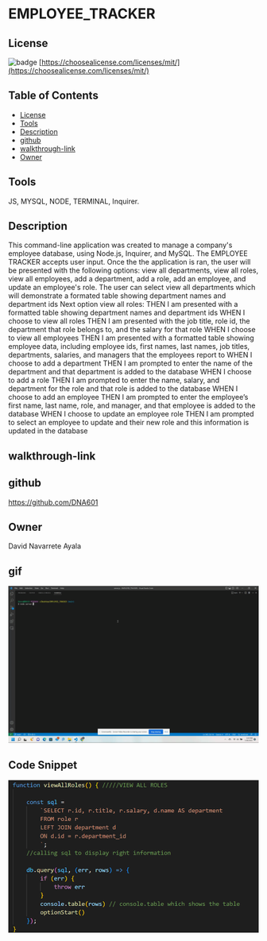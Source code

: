 # EMPLOYEE_TRACKER

## License
  ![badge](https://img.shields.io/badge/licence-MIT-brightgreen)
  [https://choosealicense.com/licenses/mit/](https://choosealicense.com/licenses/mit/)

      

## Table of Contents
* [License](#License)
* [Tools](#Tools)
* [Description](#Description)
* [github](#github)
* [walkthrough-link](#walkthrough-link)
* [Owner](#owner)

## Tools
JS, MYSQL, NODE, TERMINAL, Inquirer.

## Description
 This command-line application was created to manage a company's employee database, using Node.js, Inquirer, and MySQL.
The EMPLOYEE TRACKER accepts user input.
Once the  the application is ran, the user will be presented with the following options: 
view all departments, view all roles, view all employees, add a department, add a role, add an employee, and update an employee's role.
The user can select view all departments which will demonstrate  a formated table showing department names and department ids
Next option view all roles:
THEN I am presented with a formatted table showing department names and department ids
WHEN I choose to view all roles
THEN I am presented with the job title, role id, the department that role belongs to, and the salary for that role
WHEN I choose to view all employees
THEN I am presented with a formatted table showing employee data, including employee ids, first names, last names, job titles, departments, salaries, and managers that the employees report to
WHEN I choose to add a department
THEN I am prompted to enter the name of the department and that department is added to the database
WHEN I choose to add a role
THEN I am prompted to enter the name, salary, and department for the role and that role is added to the database
WHEN I choose to add an employee
THEN I am prompted to enter the employee’s first name, last name, role, and manager, and that employee is added to the database
WHEN I choose to update an employee role
THEN I am prompted to select an employee to update and their new role and this information is updated in the database


## walkthrough-link



## github

https://github.com/DNA601

## Owner

David Navarrete Ayala


 ## gif

 ![gif](/images/demo.gif)

##

 ## Code Snippet


  ![img](/images/codesnip.png)


